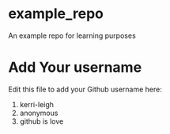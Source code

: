 # example_repo

An example repo for learning purposes

# Add Your username

Edit this file to add your Github username here:

1. kerri-leigh
2. anonymous
3. github is love
